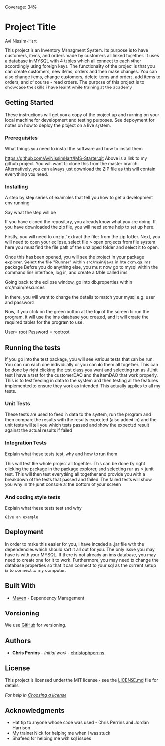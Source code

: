 Coverage: 34%
# Project Title
Avi Nissim-Hart

This project is an Inventory Managment System. Its purpose is to have customers, items, and orders made by customers
all linked together. It uses a database in MYSQL with 4 tables which all connect to each other accordingly using 
foreign keys. 
The functionality of the project is that you can create customers, new items, orders and then make changes.
You can also change items, change customers, delete items and orders, add items to orders,
and of course - read orders. The purpose of this project is to showcase the skills i have learnt while
training at the academy.

## Getting Started

These instructions will get you a copy of the project up and running on your local machine for development and testing purposes. See deployment for notes on how to deploy the project on a live system.

### Prerequisites

What things you need to install the software and how to install them

https://github.com/AviNissimHart/IMS-Starter.git
Above is a link to my github project. You will want to clone this from the master branch. Alternatively, you can always just download the ZIP file as this will contain everything you need.

### Installing

A step by step series of examples that tell you how to get a development env running

Say what the step will be

If you have cloned the repository, you already know what you are doing. If you have downloaded the zip file, you will need some help to set up here.

Firstly, you will need to unzip / extract the files from the zip folder.
Next, you will need to open your eclipse, select file > open projects from file system
here you must find the file path of the unzipped folder and select it to open.

Once this has been opened, you will see the project in your package explorer.
Select the file "Runner" within src/main/java in hte com.qa.ims package
Before you do anything else, you must now go to mysql within the command line interface, log in, and create a table called ims

Going back to the eclipse window, go into db.properties within src/main/resources

in there, you will want to change the details to match your mysql e.g. user and password


Now, if you click on the green button at the top of the screen to run the program, it will use the ims database you created,
and it will create the required tables for the program to use.

User= root
Password = rootroot



## Running the tests


If you go into the test package, you will see various tests that can be run. You can run each one individually or you can do them all together.
This can be done by right clicking the test class you want and selecting run as JUnit test
I have a test for the customerDAO and the itemDAO that work properly. This is to test feeding in data to the system and then testing all the 
features implemented to ensure they work as intended. This actually applies to all my tests.

### Unit Tests 


These tests are used to feed in data to the system, run the program and then compare the results with the results expected (also added in) 
and the unit tests will tell you which tests passed and show the expected result against the actual results if failed

### Integration Tests 
Explain what these tests test, why and how to run them

This will test the whole project all togehter. This can be done by right clicking the package in the package explorer,
and selecting run as > junit test. This will then test everything all together and provide you with a breakdown of the 
tests that passed and failed. The failed tests will show you why in the junit console at the bottom of your screen

### And coding style tests

Explain what these tests test and why

```
Give an example
```

## Deployment

In order to make this easier for you, i have incuded a .jar file with the dependencies which should sort it all out for you.
The only issue you may have is with your MYSQL. If there is not already an ims database, you may need to create one for it to work. Furthermore, you may need to change the database properties 
so that it can connect to your sql as the current setup is to connect to my computer.

## Built With

* [Maven](https://maven.apache.org/) - Dependency Management

## Versioning

We use [GitHub](http://github.com/) for versioning.

## Authors

* **Chris Perrins** - *Initial work* - [christophperrins](https://github.com/christophperrins)

## License

This project is licensed under the MIT license - see the [LICENSE.md](LICENSE.md) file for details 

*For help in [Choosing a license](https://choosealicense.com/)*

## Acknowledgments

* Hat tip to anyone whose code was used - Chris Perrins and Jordan Harrison
* My trainer Nick for helping me when i was stuck
* Shafeeq for helping me with sql issues
